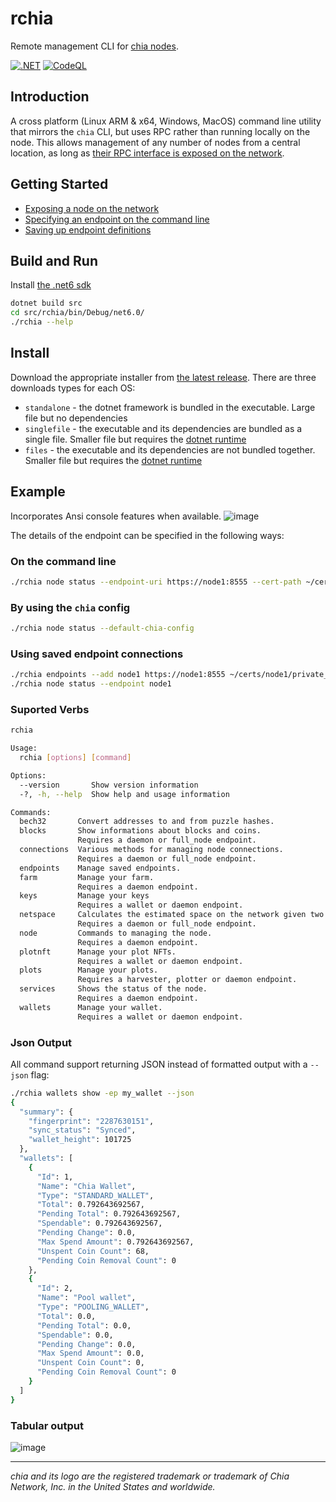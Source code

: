 # rchia

Remote management CLI for [chia nodes](https://github.com/Chia-Network/chia-blockchain).

[![.NET](https://github.com/dkackman/rchia/actions/workflows/dotnet.yml/badge.svg)](https://github.com/dkackman/rchia/actions/workflows/dotnet.yml)
[![CodeQL](https://github.com/dkackman/rchia/actions/workflows/codeql-analysis.yml/badge.svg)](https://github.com/dkackman/rchia/actions/workflows/codeql-analysis.yml)

## Introduction

A cross platform (Linux ARM & x64, Windows, MacOS) command line utility that mirrors the `chia` CLI, but uses RPC rather than running locally on the node. This allows management of any number of nodes from a central location, as long as [their RPC interface is exposed on the network](https://github.com/dkackman/rchia/wiki/Exposing-a-Node-on-the-Network).

## Getting Started

- [Exposing a node on the network](https://github.com/dkackman/rchia/wiki/Exposing-a-Node-on-the-Network)
- [Specifying an endpoint on the command line](https://github.com/dkackman/rchia/wiki/Specifiying-RPC-Endpoints)
- [Saving up endpoint definitions](https://github.com/dkackman/rchia/wiki/Managing-Saved-Enpoints)

## Build and Run

Install [the .net6 sdk](https://dotnet.microsoft.com/download)

```bash
dotnet build src
cd src/rchia/bin/Debug/net6.0/
./rchia --help
```

## Install

Download the appropriate installer from [the latest release](https://github.com/dkackman/rchia/releases).
There are three downloads types for each OS:
- `standalone` - the dotnet framework is bundled in the executable. Large file but no dependencies
- `singlefile` - the executable and its dependencies are bundled as a single file. Smaller file but requires the [dotnet runtime](https://dotnet.microsoft.com/download/dotnet/6.0)
- `files` - the executable and its dependencies are not bundled together. Smaller file but requires the [dotnet runtime](https://dotnet.microsoft.com/download/dotnet/6.0)

## Example

Incorporates Ansi console features when available.
![image](https://user-images.githubusercontent.com/5160233/134552277-59128c00-64e0-474d-88ac-50b092993a68.png)

The details of the endpoint can be specified in the following ways:

### On the command line

```bash
./rchia node status --endpoint-uri https://node1:8555 --cert-path ~/certs/node1/private_full_node.crt --key-path ~/certs/node1/private_full_node.key
```

### By using the `chia` config

```bash
./rchia node status --default-chia-config
```

### Using saved endpoint connections

```bash
./rchia endpoints --add node1 https://node1:8555 ~/certs/node1/private_full_node.crt ~/certs/node1/private_full_node.key
./rchia node status --endpoint node1
```

### Suported Verbs

```bash
rchia

Usage:
  rchia [options] [command]

Options:
  --version       Show version information
  -?, -h, --help  Show help and usage information

Commands:
  bech32       Convert addresses to and from puzzle hashes.
  blocks       Show informations about blocks and coins.
               Requires a daemon or full_node endpoint.
  connections  Various methods for managing node connections.
               Requires a daemon or full_node endpoint.
  endpoints    Manage saved endpoints.
  farm         Manage your farm.
               Requires a daemon endpoint.
  keys         Manage your keys
               Requires a wallet or daemon endpoint.
  netspace     Calculates the estimated space on the network given two block header hashes.
               Requires a daemon or full_node endpoint.
  node         Commands to managing the node.
               Requires a daemon endpoint.
  plotnft      Manage your plot NFTs.
               Requires a wallet or daemon endpoint.
  plots        Manage your plots.
               Requires a harvester, plotter or daemon endpoint.
  services     Shows the status of the node.
               Requires a daemon endpoint.
  wallets      Manage your wallet.
               Requires a wallet or daemon endpoint.
```

### Json Output

All command support returning JSON instead of formatted output with a `--json` flag:

```bash
./rchia wallets show -ep my_wallet --json
{
  "summary": {
    "fingerprint": "2287630151",
    "sync_status": "Synced",
    "wallet_height": 101725
  },
  "wallets": [
    {
      "Id": 1,
      "Name": "Chia Wallet",
      "Type": "STANDARD_WALLET",
      "Total": 0.792643692567,
      "Pending Total": 0.792643692567,
      "Spendable": 0.792643692567,
      "Pending Change": 0.0,
      "Max Spend Amount": 0.792643692567,
      "Unspent Coin Count": 68,
      "Pending Coin Removal Count": 0
    },
    {
      "Id": 2,
      "Name": "Pool wallet",
      "Type": "POOLING_WALLET",
      "Total": 0.0,
      "Pending Total": 0.0,
      "Spendable": 0.0,
      "Pending Change": 0.0,
      "Max Spend Amount": 0.0,
      "Unspent Coin Count": 0,
      "Pending Coin Removal Count": 0
    }
  ]
}
```

### Tabular output

![image](https://user-images.githubusercontent.com/5160233/134552904-50ea4822-d53a-4144-85be-86c9bcbd1625.png)
___

_chia and its logo are the registered trademark or trademark of Chia Network, Inc. in the United States and worldwide._
